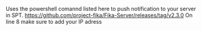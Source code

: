 Uses the powershell comannd listed here to push notification to your server in SPT. https://github.com/project-fika/Fika-Server/releases/tag/v2.3.0
On line 8 make sure to add your IP adress
